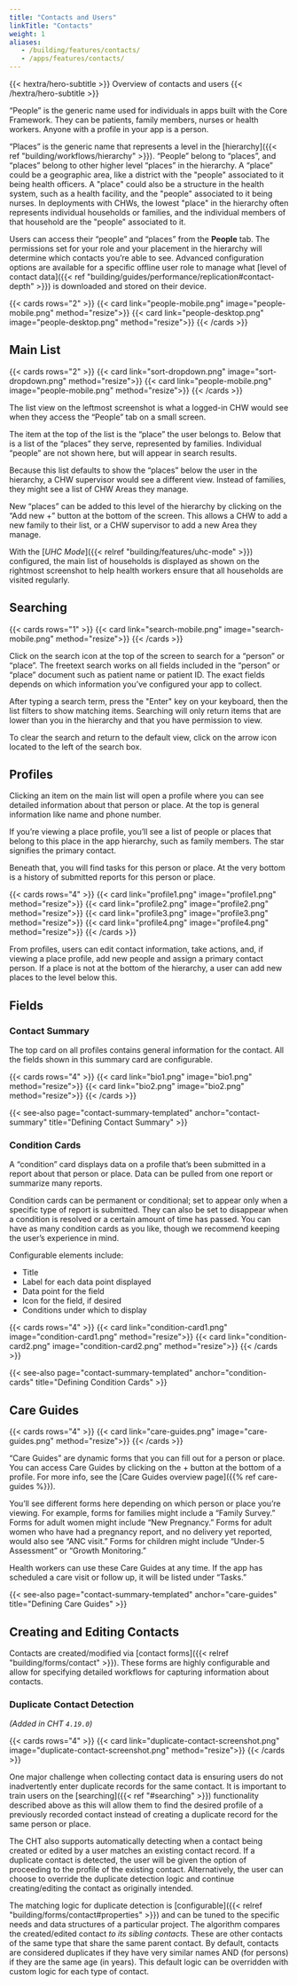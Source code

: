 ```yaml
---
title: "Contacts and Users"
linkTitle: "Contacts"
weight: 1
aliases:
   - /building/features/contacts/
   - /apps/features/contacts/
---
```

<!-- ## Contacts: Person and Family Profiles -->
<!-- TODO Refine screenshots, and add desktop view. -->

{{< hextra/hero-subtitle >}}
  Overview of contacts and users
{{< /hextra/hero-subtitle >}}

“People” is the generic name used for individuals in apps built with the Core Framework. They can be patients, family members, nurses or health workers. Anyone with a profile in your app is a person.

“Places” is the generic name that represents a level in the [hierarchy]({{< ref "building/workflows/hierarchy" >}}). “People” belong to “places”, and “places” belong to other higher level “places” in the hierarchy. A “place” could be a geographic area, like a district with the "people" associated to it being health officers. A "place" could also be a structure in the health system, such as a health facility, and the "people" associated to it being nurses. In deployments with CHWs, the lowest "place" in the hierarchy often represents individual households or families, and the individual members of that household are the "people" associated to it.

Users can access their “people” and “places” from the **People** tab. The permissions set for your role and your placement in the hierarchy will determine which contacts you’re able to see. Advanced configuration options are available for a specific offline user role to manage what [level of contact data]({{< ref "building/guides/performance/replication#contact-depth" >}}) is downloaded and stored on their device.

{{< cards rows="2" >}}
{{< card link="people-mobile.png" image="people-mobile.png"  method="resize">}}
{{< card link="people-desktop.png" image="people-desktop.png"  method="resize">}}
{{< /cards >}}

## Main List

{{< cards rows="2" >}}
{{< card link="sort-dropdown.png" image="sort-dropdown.png"  method="resize">}}
{{< card link="people-mobile.png" image="people-mobile.png"  method="resize">}}
{{< /cards >}}


The list view on the leftmost screenshot is what a logged-in CHW would see when they access the “People” tab on a small screen.

The item at the top of the list is the “place” the user belongs to. Below that is a list of the “places” they serve, represented by families. Individual “people” are not shown here, but will appear in search results.

Because this list defaults to show the “places” below the user in the hierarchy, a CHW supervisor would see a different view. Instead of families, they might see a list of CHW Areas they manage.

New “places” can be added to this level of the hierarchy by clicking on the “Add new +” button at the bottom of the screen. This allows a CHW to add a new family to their list, or a CHW supervisor to add a new Area they manage.

With the [_UHC Mode_]({{< relref "building/features/uhc-mode" >}}) configured, the main list of households is displayed as shown on the rightmost screenshot to help health workers ensure that all households are visited regularly.

## Searching

{{< cards rows="1" >}}
{{< card link="search-mobile.png" image="search-mobile.png"  method="resize">}}
{{< /cards >}}

Click on the search icon at the top of the screen to search for a “person” or “place”. The freetext search works on all fields included in the “person” or “place” document such as patient name or patient ID. The exact fields depends on which information you’ve configured your app to collect.

After typing a search term, press the "Enter" key on your keyboard, then the list filters to show matching items. Searching will only return items that are lower than you in the hierarchy and that you have permission to view.

To clear the search and return to the default view, click on the arrow icon located to the left of the search box.

## Profiles

Clicking an item on the main list will open a profile where you can see detailed information about that person or place. At the top is general information like name and phone number.

If you’re viewing a place profile, you’ll see a list of people or places that belong to this place in the app hierarchy, such as family members. The star signifies the primary contact.

Beneath that, you will find tasks for this person or place. At the very bottom is a history of submitted reports for this person or place.

{{< cards rows="4" >}}
{{< card link="profile1.png" image="profile1.png"  method="resize">}}
{{< card link="profile2.png" image="profile2.png"  method="resize">}}
{{< card link="profile3.png" image="profile3.png"  method="resize">}}
{{< card link="profile4.png" image="profile4.png"  method="resize">}}
{{< /cards >}}

From profiles, users can edit contact information, take actions, and, if viewing a place profile, add new people and assign a primary contact person. If a place is not at the bottom of the hierarchy, a user can add new places to the level below this.

## Fields

### Contact Summary

The top card on all profiles contains general information for the contact. All the fields shown in this summary card are configurable.

{{< cards rows="4" >}}
{{< card link="bio1.png" image="bio1.png"  method="resize">}}
{{< card link="bio2.png" image="bio2.png"  method="resize">}}
{{< /cards >}}


{{< see-also page="contact-summary-templated" anchor="contact-summary" title="Defining Contact Summary" >}}

### Condition Cards

A “condition” card displays data on a profile that’s been submitted in a report about that person or place. Data can be pulled from one report or summarize many reports.

Condition cards can be permanent or conditional; set to appear only when a specific type of report is submitted. They can also be set to disappear when a condition is resolved or a certain amount of time has passed. You can have as many condition cards as you like, though we recommend keeping the user’s experience in mind.

Configurable elements include:
- Title
- Label for each data point displayed
- Data point for the field
- Icon for the field, if desired
- Conditions under which to display

{{< cards rows="4" >}}
{{< card link="condition-card1.png" image="condition-card1.png"  method="resize">}}
{{< card link="condition-card2.png" image="condition-card2.png"  method="resize">}}
{{< /cards >}}

{{< see-also page="contact-summary-templated" anchor="condition-cards" title="Defining Condition Cards" >}}


## Care Guides
<!-- todo: Resolve Care Guides vs Actions -->

{{< cards rows="4" >}}
{{< card link="care-guides.png" image="care-guides.png"  method="resize">}}
{{< /cards >}}


“Care Guides” are dynamic forms that you can fill out for a person or place. You can access Care Guides by clicking on the + button at the bottom of a profile. For more info, see the [Care Guides overview page]({{% ref care-guides %}}).

You’ll see different forms here depending on which person or place you’re viewing. For example, forms for families might include a “Family Survey.” Forms for adult women might include “New Pregnancy.” Forms for adult women who have had a pregnancy report, and no delivery yet reported, would also see “ANC visit.” Forms for children might include “Under-5 Assessment” or “Growth Monitoring.”

Health workers can use these Care Guides at any time. If the app has scheduled a care visit or follow up, it will be listed under “Tasks.”

{{< see-also page="contact-summary-templated" anchor="care-guides" title="Defining Care Guides" >}}


## Creating and Editing Contacts

Contacts are created/modified via [contact forms]({{< relref "building/forms/contact" >}}). These forms are highly configurable and allow for specifying detailed workflows for capturing information about contacts.

### Duplicate Contact Detection

_(Added in CHT `4.19.0`)_

{{< cards rows="4" >}}
{{< card link="duplicate-contact-screenshot.png" image="duplicate-contact-screenshot.png"  method="resize">}}
{{< /cards >}}

One major challenge when collecting contact data is ensuring users do not inadvertently enter duplicate records for the same contact. It is important to train users on the [searching]({{< ref "#searching" >}}) functionality described above as this will allow them to find the desired profile of a previously recorded contact instead of creating a duplicate record for the same person or place.

 The CHT also supports automatically detecting when a contact being created or edited by a user matches an existing contact record. If a duplicate contact is detected, the user will be given the option of proceeding to the profile of the existing contact. Alternatively, the user can choose to override the duplicate detection logic and continue creating/editing the contact as originally intended.

The matching logic for duplicate detection is [configurable]({{< relref "building/forms/contact#properties" >}}) and can be tuned to the specific needs and data structures of a particular project. The algorithm compares the created/edited contact _to its sibling contacts._ These are other contacts of the same type that share the same parent contact. By default, contacts are considered duplicates if they have very similar names AND (for persons) if they are the same age (in years). This default logic can be overridden with custom logic for each type of contact.


